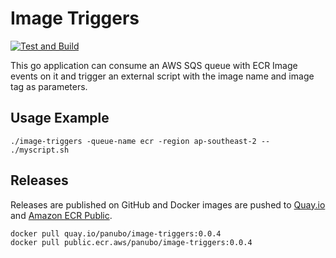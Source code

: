 # Image Triggers

[![Test and Build](https://github.com/panubo/image-triggers/actions/workflows/golang-test-build.yml/badge.svg)](https://github.com/panubo/image-triggers/actions/workflows/golang-test-build.yml)

This go application can consume an AWS SQS queue with ECR Image events on it and trigger an external script with the image name and image tag as parameters.

## Usage Example

```
./image-triggers -queue-name ecr -region ap-southeast-2 -- ./myscript.sh
```

## Releases

Releases are published on GitHub and Docker images are pushed to [Quay.io](https://quay.io/panubo/image-triggers) and [Amazon ECR Public](https://gallery.ecr.aws/panubo/image-triggers).

```
docker pull quay.io/panubo/image-triggers:0.0.4
docker pull public.ecr.aws/panubo/image-triggers:0.0.4
```
